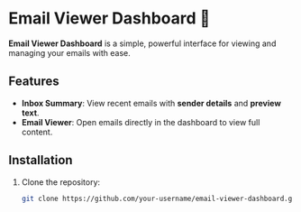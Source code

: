 # Email Viewer Dashboard 📧

**Email Viewer Dashboard** is a simple, powerful interface for viewing and managing your emails with ease.

## Features
- **Inbox Summary**: View recent emails with **sender details** and **preview text**.
- **Email Viewer**: Open emails directly in the dashboard to view full content.

## Installation
1. Clone the repository:
   ```bash
   git clone https://github.com/your-username/email-viewer-dashboard.git

